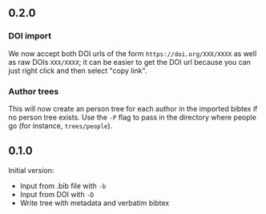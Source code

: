 ## 0.2.0

### DOI import

We now accept both DOI urls of the form `https://doi.org/XXX/XXXX` as well as
raw DOIs `XXX/XXXX`; it can be easier to get the DOI url because you can just
right click and then select "copy link".

### Author trees

This will now create an person tree for each author in the imported bibtex if no
person tree exists. Use the `-P` flag to pass in the directory where people go
(for instance, `trees/people`).

## 0.1.0

Initial version:

- Input from .bib file with `-b`
- Input from DOI with `-D`
- Write tree with metadata and verbatim bibtex
